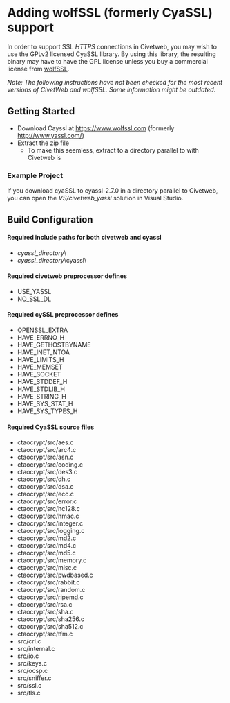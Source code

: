 Adding wolfSSL (formerly CyaSSL) support
=====

In order to support SSL *HTTPS* connections in Civetweb,
you may wish to use the GPLv2 licensed CyaSSL library.  By using this
library, the resulting binary may have to have the GPL license unless
you buy a commercial license from [wolfSSL](http://www.yassl.com/).

*Note: The following instructions have not been checked for the most recent versions of CivetWeb and wolfSSL. Some information might be outdated.*


Getting Started
----

- Download Cayssl at https://www.wolfssl.com (formerly http://www.yassl.com/)
- Extract the zip file
    - To make this seemless, extract to a directory parallel to with Civetweb is

### Example Project

If you download cyaSSL to cyassl-2.7.0 in a directory parallel to Civetweb, you can open the *VS/civetweb_yassl* solution in Visual Studio.

Build Configuration
----

#### Required include paths for both civetweb and cyassl
 - *cyassl_directory*\
 - *cyassl_directory*\cyassl\

#### Required civetweb preprocessor defines
 - USE_YASSL
 - NO_SSL_DL

#### Required cySSL preprocessor defines
 - OPENSSL_EXTRA
 - HAVE_ERRNO_H
 - HAVE_GETHOSTBYNAME
 - HAVE_INET_NTOA
 - HAVE_LIMITS_H
 - HAVE_MEMSET
 - HAVE_SOCKET
 - HAVE_STDDEF_H
 - HAVE_STDLIB_H
 - HAVE_STRING_H
 - HAVE_SYS_STAT_H
 - HAVE_SYS_TYPES_H

#### Required CyaSSL source files

 - ctaocrypt/src/aes.c
 - ctaocrypt/src/arc4.c
 - ctaocrypt/src/asn.c
 - ctaocrypt/src/coding.c
 - ctaocrypt/src/des3.c
 - ctaocrypt/src/dh.c
 - ctaocrypt/src/dsa.c
 - ctaocrypt/src/ecc.c
 - ctaocrypt/src/error.c
 - ctaocrypt/src/hc128.c
 - ctaocrypt/src/hmac.c
 - ctaocrypt/src/integer.c
 - ctaocrypt/src/logging.c
 - ctaocrypt/src/md2.c
 - ctaocrypt/src/md4.c
 - ctaocrypt/src/md5.c
 - ctaocrypt/src/memory.c
 - ctaocrypt/src/misc.c
 - ctaocrypt/src/pwdbased.c
 - ctaocrypt/src/rabbit.c
 - ctaocrypt/src/random.c
 - ctaocrypt/src/ripemd.c
 - ctaocrypt/src/rsa.c
 - ctaocrypt/src/sha.c
 - ctaocrypt/src/sha256.c
 - ctaocrypt/src/sha512.c
 - ctaocrypt/src/tfm.c
 - src/crl.c
 - src/internal.c
 - src/io.c
 - src/keys.c
 - src/ocsp.c
 - src/sniffer.c
 - src/ssl.c
 - src/tls.c



